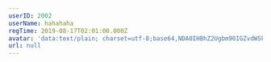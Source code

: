 ```yaml
---
userID: 2002
userName: hahahaha
regTime: 2019-08-17T02:01:00.000Z
avatar: 'data:text/plain; charset=utf-8;base64,NDA0IHBhZ2Ugbm90IGZvdW5kCg=='
url: null
---
```



